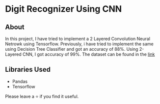 # Digit Recognizer Using CNN

## About
In this project, I have tried to implement a 2 Layered Convolution Neural Netrowk using Tensorflow. Previously, i have tried to implement the same using Decision Tree Classifier and got an accuracy of 88%. Using 2-Layered CNN, I got accuracy of 99%.
The dataset can be found in the [link](https://www.kaggle.com/c/digit-recognizer/)

## Libraries Used
<ul>
  <li>Pandas</li>
  <li>Tensorflow</li>
</ul>

Please leave a ⭐ if you find it useful.
  
